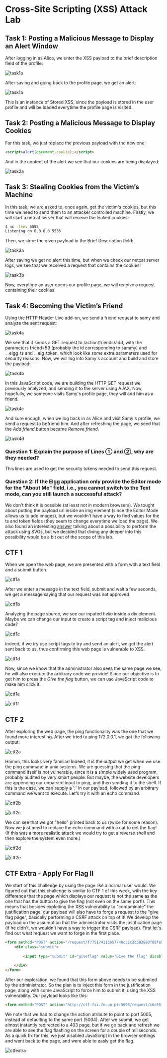 # Cross-Site Scripting (XSS) Attack Lab

## Task 1: Posting a Malicious Message to Display an Alert Window

After logging in as Alice, we enter the XSS payload to the brief description
field of the profile:

![task1a](task1a.png)

After saving and going back to the profile page, we get an alert:

![task1b](task1b.png)

This is an instance of Stored XSS, since the payload is stored in the user
profile and will be loaded everytime the profile page is visited.

## Task 2: Posting a Malicious Message to Display Cookies

For this task, we just replace the previous payload with the new one:

```html
<script>alert(document.cookie);</script>
```

And in the content of the alert we see that our cookies are being displayed:

![task2a](task2a.png)

## Task 3: Stealing Cookies from the Victim’s Machine

In this task, we are asked to, once again, get the victim's cookies, but this
time we need to send them to an attacker controlled machine. Firstly, we will
start a netcat server that will receive the leaked cookies:

```sh
$ nc -lknv 5555
Listening on 0.0.0.0 5555
```

Then, we store the given payload in the Brief Description field:

![task3a](task3a.png)

After saving we get no alert this time, but when we check our netcat server
logs, we see that we received a request that contains the cookies!

![task3b](task3b.png)

Now, everytime an user opens our profile page, we will receive a request
containing their cookies.

## Task 4: Becoming the Victim’s Friend

Using the HTTP Header Live add-on, we send a friend request to samy and analyze
the sent request:

![task4a](task4a.png)

We see that it sends a GET request to /action/friends/add, with the parameters
friend=59 (probably the id corresponding to sammy) and \__elgg_ts and
\__elg_token, which look like some extra parameters used for security reasons.
Now, we will log into Samy's account and build and store the payload:

![task4b](task4b.png)

In this JavaScript code, we are building the HTTP GET request we previously
analyzed, and sending it to the server using AJAX. Now, hopefully, we someone
visits Samy's profile page, they will add him as a friend.

![task4c](task4c.png)

And sure enough, when we log back in as Alice and visit Samy's profile, we send
a request to befriend him. And after refreshing the page, we seed that the *Add
friend* button became *Remove friend*.

![task4d](task4d.png)

### Question 1: Explain the purpose of Lines ➀ and ➁, why are they needed?

This lines are used to get the security tokens needed to send this request.

### Question 2: If the Elgg application only provide the Editor mode for the "About Me" field, i.e., you cannot switch to the Text mode, can you still launch a successful attack?

We don't think it is possible (at least not in modern browsers). We tought
about putting the payload url inside an img element (since the Editor Mode
allows us to add images), but we wouldn't have a way to find values for the ts
and token fields (they seem to change everytime we load the page). We also
found an interesting [answer](https://security.stackexchange.com/questions/135513/what-could-an-img-src-xss-do#answer-135636)
talking about a possibility to perform the attack using SVGs, but we decided
that diving any deeper into this possibility would be a bit out of the scope of
this lab.

## CTF 1

When we open the web page, we are presented with a form with a text field and
a submit button.

![ctf1a](ctf1a.png)

After we enter a message in the text field, submit and wait a few seconds, we
get a message saying that our request was not approved.

![ctf1b](ctf1b.png)

Analyzing the page source, we see our inputed *hello* inside a div element.
Maybe we can change our input to create a script tag and inject malicious code?

![ctf1c](ctf1c.png)

Indeed, if we try use script tags to try and send an alert, we get the alert
sent back to us, thus confirming this web page is vulnerable to XSS.

![ctf1d](ctf1d.png)

Now, since we know that the administrator also sees the same page we see, he
will also execute the arbitrary code we provide! Since our objective is to get
him to press the *Give the flag* button, we can use JavaScript code to make him
click it.

![ctf1e](ctf1e.png)

![ctf1f](ctf1f.png)

## CTF 2

After exploring the web page, the ping functionality was the one that we found
more interesting. After we tried to ping 172.0.0.1, we got the following
output:

![ctf2a](ctf2a.png)

Hmmm, this looks very familiar! Indeed, it is the output we get when we use the
ping command in unix systems. We are guessing that the ping command itself is
not vulnerable, since it is a simple widely used program, probably audited by
very smart people. But maybe, the website developers are appending our unparsed
input to ping, and then sending it to the shell. If this is the case, we can
supply a ';' in our payload, followed by an arbitrary command we want to
execute. Let's try it with an echo command.

![ctf2b](ctf2b.png)

![ctf2c](ctf2c.png)

We can see that we got "hello" printed back to us (twice for some reason). Now
we just need to replace the echo command with a cat to get the flag! (If this
was a more realistic attack we would try to get a reverse shell and then explore
the system even more.)

![ctf2d](ctf2d.png)

![ctf2e](ctf2e.png)

## CTF Extra - Apply For Flag II

We start of this challenge by using the page like a normal user would. We
figured out that this challenge is similar to CTF 1 of this week, with the key
difference that the page which displays our request is not the same as the one
that has the button to give the flag (not even on the same port!). This means
that besides exploiting the XSS vulnerability to "contaminate" the
justification page, our payload will also have to forge a request to the "give
flag page", basically performing a CSRF attack on top of it! We develop the
payload on the assumption that the administrator visits the justification page
(if he didn't, we wouldn't have a way to trigger the CSRF payload). First let's
find out what request we want to forge in the first place.

```html
<form method="POST" action="/request/f77517411bb57746cc2c2d502803f88fe544bb0c/approve" role="form">
    <div class="submit">
        
        <input type="submit" id="giveflag" value="Give the flag" disabled>
        
    </div>
</form>
```

After our exploration, we found that this form above needs to be submited by
the administrator. So the plan is to inject this form in the justification
page, along with some JavaScript to force him to submit it, using the XSS
vulnerability. Our payload looks like this:

```html
<form method="POST" action="http://ctf-fsi.fe.up.pt:5005/request/c6c55160d279055bf4bc26bf242e224d6055e399/approve" role="form" id="form"><div class="submit"><input type="submit" id="giveflag" value="Give the flag" ></div></form><script>document.getElementById('form').submit()</script>
```

We note that we had to change the action atribute to point to port 5005,
instead of defaulting to the same port (5004). After we submit, we get almost
instantly redirected to a 403 page, but if we go back and refresh we are able
to see the flag flashing on the screen for a couple of miliseconds. As a quick
fix for this, we just disabled JavaScript in the browser settings and went back
to the page, and were able to easly get the flag.

![ctfextra](ctfextra.png)
